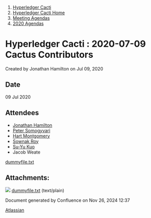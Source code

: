 1. [Hyperledger Cacti](index.html)
2. [Hyperledger Cacti Home](Hyperledger-Cacti-Home_20414469.html)
3. [Meeting Agendas](Meeting-Agendas_20414488.html)
4. [2020 Agendas](2020-Agendas_20414504.html)

# Hyperledger Cacti : 2020-07-09 Cactus Contributors

Created by Jonathan Hamilton on Jul 09, 2020

## Date

09 Jul 2020

## Attendees

- [Jonathan Hamilton](https://lf-hyperledger.atlassian.net/wiki/people/557058:b67865d6-864d-4728-91f1-8b4e178a6466?ref=confluence)
- [Peter Somogyvari](https://lf-hyperledger.atlassian.net/wiki/people/557058:cae262a4-be99-4f5e-a36e-bf20a5c795f2?ref=confluence)
- [Hart Montgomery](https://lf-hyperledger.atlassian.net/wiki/people/712020:86f447c0-86dc-43b3-ac03-6a31923bbb84?ref=confluence)
- [Sownak Roy](https://lf-hyperledger.atlassian.net/wiki/people/5f6defc406e342007131c946?ref=confluence)
- [Su-Yu Kuo](https://lf-hyperledger.atlassian.net/wiki/people/557058:f7df797b-a6fb-4dde-bfb8-985a6fd9dbc5?ref=confluence)
- Jacob Weate

[dummyfile.txt](attachments/20414577/20414578.txt)

## Attachments:

![](images/icons/bullet_blue.gif) [dummyfile.txt](attachments/20414577/20414578.txt) (text/plain)

Document generated by Confluence on Nov 26, 2024 12:37

[Atlassian](http://www.atlassian.com/)
